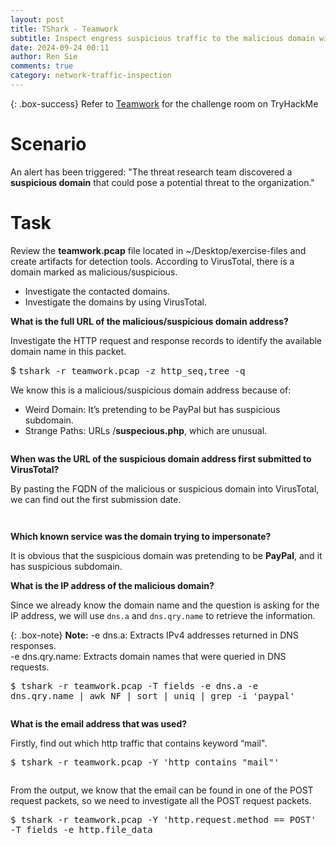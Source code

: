 ```yaml
---
layout: post
title: TShark - Teamwork
subtitle: Inspect engress suspicious traffic to the malicious domain with TShark
date: 2024-09-24 00:11
author: Ren Sie
comments: true
category: network-traffic-inspection
---
```


{: .box-success}
 Refer to [Teamwork](https://tryhackme.com/r/room/tsharkchallengesone) for the challenge room on TryHackMe

<!-- wp:heading {"level":1,"fontSize":"large"} -->
<h1 class="wp-block-heading has-large-font-size">Scenario</h1>
<!-- /wp:heading -->

<!-- wp:paragraph {"align":"justify","fontSize":"small"} -->
<p class="has-text-align-justify has-small-font-size">An alert has been triggered: "The threat research team discovered a <strong>suspicious domain</strong> that could pose a potential threat to the organization."</p>
<!-- /wp:paragraph -->

<!-- wp:heading {"level":1,"fontSize":"large"} -->
<h1 class="wp-block-heading has-large-font-size">Task</h1>
<!-- /wp:heading -->

<!-- wp:paragraph {"align":"justify","fontSize":"small"} -->
<p class="has-text-align-justify has-small-font-size">Review the <strong>teamwork.pcap</strong> file located in ~/Desktop/exercise-files and create artifacts for detection tools. According to VirusTotal, there is a domain marked as malicious/suspicious.</p>
<!-- /wp:paragraph -->

<!-- wp:list -->
<ul class="wp-block-list"><!-- wp:list-item {"fontSize":"small"} -->
<li class="has-small-font-size">Investigate the contacted domains.</li>
<!-- /wp:list-item -->

<!-- wp:list-item {"fontSize":"small"} -->
<li class="has-small-font-size">Investigate the domains by using VirusTotal.</li>
<!-- /wp:list-item --></ul>
<!-- /wp:list -->

<!-- wp:paragraph {"align":"justify","fontSize":"small"} -->
<p class="has-text-align-justify has-small-font-size"><strong>What is the full URL of the malicious/suspicious domain address?</strong></p>
<!-- /wp:paragraph -->

<!-- wp:paragraph {"fontSize":"small"} -->
<p class="has-small-font-size">Investigate the HTTP request and response records to identify the available domain name in this packet.</p>
<!-- /wp:paragraph -->

<!-- wp:paragraph {"align":"justify","backgroundColor":"tertiary","fontSize":"small"} -->
<p class="has-text-align-justify has-tertiary-background-color has-background has-small-font-size">$ <kbd>tshark -r teamwork.pcap -z http_seq,tree -q</kbd></p>
<!-- /wp:paragraph -->

<!-- wp:paragraph {"fontSize":"small"} -->
<p class="has-small-font-size">We know this is a malicious/suspicious domain address because of:</p>
<!-- /wp:paragraph -->

<!-- wp:list -->
<ul class="wp-block-list"><!-- wp:list-item {"fontSize":"small"} -->
<li class="has-small-font-size">Weird Domain: It’s pretending to be PayPal but has suspicious subdomain.</li>
<!-- /wp:list-item -->

<!-- wp:list-item {"fontSize":"small"} -->
<li class="has-small-font-size">Strange Paths: URLs /<strong>suspecious.php</strong>, which are unusual.</li>
<!-- /wp:list-item --></ul>
<!-- /wp:list -->

<!-- wp:image {"id":1595,"sizeSlug":"large","linkDestination":"media"} -->
<figure class="wp-block-image size-large"><a href="https://1earnwithren.wordpress.com/wp-content/uploads/2024/09/image-563.png"><img src="https://1earnwithren.wordpress.com/wp-content/uploads/2024/09/image-563.png?w=1024" alt="" class="wp-image-1595" /></a></figure>
<!-- /wp:image -->

<!-- wp:paragraph {"fontSize":"small"} -->
<p class="has-small-font-size"><strong>When was the URL of the suspicious domain address first submitted to VirusTotal?</strong></p>
<!-- /wp:paragraph -->

<!-- wp:paragraph {"align":"justify","fontSize":"small"} -->
<p class="has-text-align-justify has-small-font-size">By pasting the FQDN of the malicious or suspicious domain into VirusTotal, we can find out the first submission date.</p>
<!-- /wp:paragraph -->

<!-- wp:image {"id":1597,"sizeSlug":"large","linkDestination":"none"} -->
<figure class="wp-block-image size-large"><img src="https://1earnwithren.wordpress.com/wp-content/uploads/2024/09/image-564.png?w=709" alt="" class="wp-image-1597" /></figure>
<!-- /wp:image -->

<!-- wp:image {"id":1600,"sizeSlug":"large","linkDestination":"none"} -->
<figure class="wp-block-image size-large"><img src="https://1earnwithren.wordpress.com/wp-content/uploads/2024/09/image-566.png?w=709" alt="" class="wp-image-1600" /></figure>
<!-- /wp:image -->

<!-- wp:paragraph {"fontSize":"small"} -->
<p class="has-small-font-size"><strong>Which known service was the domain trying to impersonate?</strong></p>
<!-- /wp:paragraph -->

<!-- wp:paragraph {"align":"justify","fontSize":"small"} -->
<p class="has-text-align-justify has-small-font-size">It is obvious that the suspicious domain was pretending to be <strong>PayPal</strong>, and it has suspicious subdomain.</p>
<!-- /wp:paragraph -->

<!-- wp:paragraph {"fontSize":"small"} -->
<p class="has-small-font-size"><strong>What is the IP address of the malicious domain?</strong></p>
<!-- /wp:paragraph -->

<!-- wp:paragraph {"align":"justify","fontSize":"small"} -->
<p class="has-text-align-justify has-small-font-size">Since we already know the domain name and the question is asking for the IP address, we will use <code>dns.a</code> and <code>dns.qry.name</code> to retrieve the information.</p>
<!-- /wp:paragraph -->

{: .box-note}
**Note:** -e dns.a: Extracts IPv4 addresses returned in DNS responses.<br>-e dns.qry.name: Extracts domain names that were queried in DNS requests.

<!-- wp:paragraph {"align":"justify","backgroundColor":"tertiary","fontSize":"small"} -->
<p class="has-text-align-justify has-tertiary-background-color has-background has-small-font-size"><kbd>$ tshark -r teamwork.pcap -T fields -e dns.a -e dns.qry.name | awk NF | sort | uniq | grep -i 'paypal'</kbd></p>
<!-- /wp:paragraph -->

<!-- wp:image {"id":1607,"sizeSlug":"large","linkDestination":"media"} -->
<figure class="wp-block-image size-large"><a href="https://1earnwithren.wordpress.com/wp-content/uploads/2024/09/image-568.png"><img src="https://1earnwithren.wordpress.com/wp-content/uploads/2024/09/image-568.png?w=1024" alt="" class="wp-image-1607" /></a></figure>
<!-- /wp:image -->

<!-- wp:paragraph {"fontSize":"small"} -->
<p class="has-small-font-size"><strong>What is the email address that was used?</strong></p>
<!-- /wp:paragraph -->

<!-- wp:paragraph {"fontSize":"small"} -->
<p class="has-small-font-size">Firstly, find out which http traffic that contains keyword “mail".</p>
<!-- /wp:paragraph -->

<!-- wp:paragraph {"align":"justify","backgroundColor":"tertiary","fontSize":"small"} -->
<p class="has-text-align-justify has-tertiary-background-color has-background has-small-font-size"><kbd>$ tshark -r teamwork.pcap -Y 'http contains "mail"'</kbd></p>
<!-- /wp:paragraph -->

<!-- wp:image {"id":1609,"sizeSlug":"large","linkDestination":"media"} -->
<figure class="wp-block-image size-large"><a href="https://1earnwithren.wordpress.com/wp-content/uploads/2024/09/image-569.png"><img src="https://1earnwithren.wordpress.com/wp-content/uploads/2024/09/image-569.png?w=1024" alt="" class="wp-image-1609" /></a></figure>
<!-- /wp:image -->

<!-- wp:paragraph {"align":"justify","fontSize":"small"} -->
<p class="has-text-align-justify has-small-font-size">From the output, we know that the email can be found in one of the POST request packets, so we need to investigate all the POST request packets.</p>
<!-- /wp:paragraph -->

<!-- wp:paragraph {"align":"justify","backgroundColor":"tertiary","fontSize":"small"} -->
<p class="has-text-align-justify has-tertiary-background-color has-background has-small-font-size"><kbd>$ tshark -r teamwork.pcap -Y 'http.request.method == POST' -T fields -e http.file_data</kbd></p>
<!-- /wp:paragraph -->

<!-- wp:image {"id":1611,"sizeSlug":"large","linkDestination":"media"} -->
<figure class="wp-block-image size-large"><a href="https://1earnwithren.wordpress.com/wp-content/uploads/2024/09/image-570.png"><img src="https://1earnwithren.wordpress.com/wp-content/uploads/2024/09/image-570.png?w=1024" alt="" class="wp-image-1611" /></a></figure>
<!-- /wp:image -->


